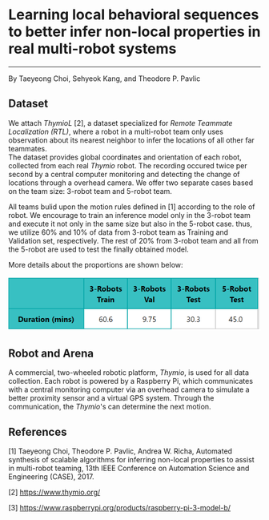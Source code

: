 # Learning local behavioral sequences to better infer non-local properties in real multi-robot systems
---
By Taeyeong Choi, Sehyeok Kang, and Theodore P. Pavlic

<!-- ## Prerequisite -->
<!-- - Python v3.6 -->
<!-- - Tensorflow v1.14 -->
<!-- - Jupyter Notebook v5.7.8 -->
<!-- - Tested in Google's official docker image avilable at [Link](https://www.tensorflow.org/install/docker) -->

## Dataset 

We attach *ThymioL* [2], a dataset specialized for *Remote Teammate Localization (RTL)*,
where a robot in a multi-robot team only uses observation about its nearest neighbor to infer 
the locations of all other far teammates.   
The dataset provides global coordinates and orientation of each robot, collected from each real *Thymio* robot.
The recording occured twice per second by a central computer monitoring and detecting the change of 
locations through a overhead camera. 
We offer two separate cases based on the team size: 3-robot team and 5-robot team. 

All teams bulid upon the motion rules defined in [1] according to the role of robot. 
We encourage to train an inference model only in the 3-robot team and execute it 
not only in the same size but also in the 5-robot case. 
thus, we utilize 60\% and 10\% of data from 3-robot team as Training and Validation set, respectively. 
The rest of 20\% from 3-robot team and all from the 5-robot are used to test the finally obtained model. 

More details about the proportions are shown below: 

![Drag Racing](Figures/mins.png)


## Robot and Arena

A commercial, two-wheeled robotic platform, *Thymio*, is used for all data collection. 
Each robot is powered by a Raspberry Pi, which communicates with a central monitoring computer 
via an overhead camera to simulate a better proximity sensor and 
a virtual GPS system.
Through the communication, the *Thymio*'s can determine the next 
motion. 


## References 

[1] Taeyeong Choi, Theodore P. Pavlic, Andrea W. Richa, 
Automated synthesis of scalable algorithms for inferring non-local properties to assist in multi-robot teaming, 
13th IEEE Conference on Automation Science and Engineering (CASE), 2017.

[2] https://www.thymio.org/

[3] https://www.raspberrypi.org/products/raspberry-pi-3-model-b/